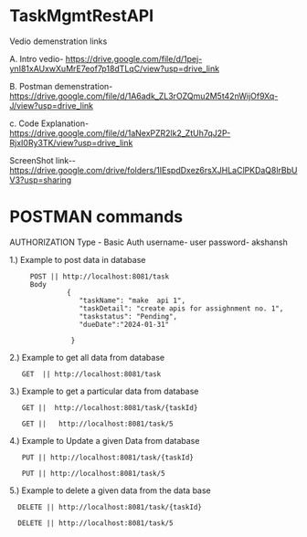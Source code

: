 # TaskMgmtRestAPI

Vedio demenstration links 


A. Intro vedio-  https://drive.google.com/file/d/1pej-ynI81xAUxwXuMrE7eof7p18dTLqC/view?usp=drive_link


B. Postman demenstration-  https://drive.google.com/file/d/1A6adk_ZL3rOZQmu2M5t42nWijOf9Xq-J/view?usp=drive_link


c. Code Explanation-   https://drive.google.com/file/d/1aNexPZR2lk2_ZtUh7qJ2P-RjxI0Ry3TK/view?usp=drive_link



ScreenShot link--  https://drive.google.com/drive/folders/1IEspdDxez6rsXJHLaClPKDaQ8lrBbUV3?usp=sharing

# POSTMAN commands

AUTHORIZATION Type - Basic Auth
username- user
password- akshansh

1.) Example to post data in database 
      
         POST || http://localhost:8081/task
         Body
                  {
                     "taskName": "make  api 1",
                     "taskDetail": "create apis for assighnment no. 1",
                     "taskstatus": "Pending",
                     "dueDate":"2024-01-31"
  
                   }
2.) Example to get all data from database
       
       GET  || http://localhost:8081/task


3.) Example to get a particular data from database

       GET ||  http://localhost:8081/task/{taskId}

       GET ||   http://localhost:8081/task/5

4.) Example to Update a given Data from database 

       PUT || http://localhost:8081/task/{taskId}
        
       PUT || http://localhost:8081/task/5

5.) Example to delete a given data from the data base

      DELETE || http://localhost:8081/task/{taskId}
        
      DELETE || http://localhost:8081/task/5
       
